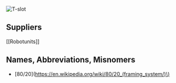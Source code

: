 ![T-slot](http://images1.mcmaster.com/mvA/contents/gfx/small/47065t102l1s.png?ver=1412350011)

## Suppliers
[[Robotunits]]

## Names, Abbreviations, Misnomers
* [80/20](https://en.wikipedia.org/wiki/80/20_(framing_system/)\)